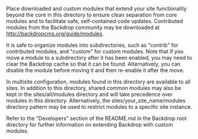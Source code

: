 Place downloaded and custom modules that extend your site functionality beyond
the core in this directory to ensure clean separation from core modules and
to facilitate safe, self-contained code updates. Contributed modules from the
Backdrop community may be downloaded at http://backdropcms.org/guide/modules.

It is safe to organize modules into subdirectories, such as "contrib" for
contributed modules, and "custom" for custom modules. Note that if you move a
module to a subdirectory after it has been enabled, you may need to clear the
Backdrop cache so that it can be found. Alternatively, you can disable the
module before moving it and then re-enable it after the move.

In multisite configuration, modules found in this directory are available to
all sites. In addition to this directory, shared common modules may also be kept
in the sites/all/modules directory and will take precedence over modules in this
directory. Alternatively, the sites/your_site_name/modules directory pattern may
be used to restrict modules to a specific site instance.

Refer to the "Developers" section of the README.md in the Backdrop root
directory for further information on extending Backdrop with custom modules.
